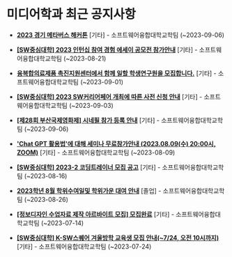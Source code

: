 # 미디어학과 최근 공지사항

* **[2023 경기 메타버스 해커톤](https://media.ajou.ac.kr/media/board/board01.jsp?mode=view&amp;article_no=236528&amp;board_wrapper=%2Fmedia%2Fboard%2Fboard01.jsp&amp;pager.offset=0&amp;board_no=304)**
 [기타] - 소프트웨어융합대학교학팀 (~2023-09-06)

* **[[SW중심대학] 2023 인턴십 참여 경험 에세이 공모전 참가안내](https://media.ajou.ac.kr/media/board/board01.jsp?mode=view&amp;article_no=236456&amp;board_wrapper=%2Fmedia%2Fboard%2Fboard01.jsp&amp;pager.offset=0&amp;board_no=304)**
 [기타] - 소프트웨어융합대학교학팀 (~2023-08-21)

* **[융복합의료제품 촉진지원센터에서 함께 일할 학생연구원을 모집합니다.](https://media.ajou.ac.kr/media/board/board01.jsp?mode=view&amp;article_no=236443&amp;board_wrapper=%2Fmedia%2Fboard%2Fboard01.jsp&amp;pager.offset=0&amp;board_no=304)**
 [기타] - 소프트웨어융합대학교학팀 (~2023-09-01)

* **[[SW중심대학] 2023 SW커리어페어 개최에 따른 사전 신청 안내](https://media.ajou.ac.kr/media/board/board01.jsp?mode=view&amp;article_no=236419&amp;board_wrapper=%2Fmedia%2Fboard%2Fboard01.jsp&amp;pager.offset=0&amp;board_no=304)**
 [기타] - 소프트웨어융합대학교학팀 (~2023-09-03)

* **[[제28회 부산국제영화제] 시네필 참가 등록 안내](https://media.ajou.ac.kr/media/board/board01.jsp?mode=view&amp;article_no=236343&amp;board_wrapper=%2Fmedia%2Fboard%2Fboard01.jsp&amp;pager.offset=0&amp;board_no=304)**
 [기타] - 소프트웨어융합대학교학팀 (~2023-09-06)

* **[&#x27;Chat GPT 활용법&#x27;에 대해 세미나 무료참가안내 (2023.08.09(수) 20:00시, ZOOM)](https://media.ajou.ac.kr/media/board/board01.jsp?mode=view&amp;article_no=236331&amp;board_wrapper=%2Fmedia%2Fboard%2Fboard01.jsp&amp;pager.offset=0&amp;board_no=304)**
 [기타] - 소프트웨어융합대학교학팀 (~2023-08-09)

* **[[SW중심대학] 2023-2 코딩트레이너 모집 공고](https://media.ajou.ac.kr/media/board/board01.jsp?mode=view&amp;article_no=236303&amp;board_wrapper=%2Fmedia%2Fboard%2Fboard01.jsp&amp;pager.offset=0&amp;board_no=304)**
 [기타] - 소프트웨어융합대학교학팀 (~2023-08-16)

* **[2023학년 8월 학위수여일및 학위가운 대여 안내](https://media.ajou.ac.kr/media/board/board01.jsp?mode=view&amp;article_no=236293&amp;board_wrapper=%2Fmedia%2Fboard%2Fboard01.jsp&amp;pager.offset=0&amp;board_no=304)**
 [졸업] - 소프트웨어융합대학교학팀 (~2023-08-26)

* **[[정보디자인 수업자료 제작 아르바이트 모집] 모집완료](https://media.ajou.ac.kr/media/board/board01.jsp?mode=view&amp;article_no=235972&amp;board_wrapper=%2Fmedia%2Fboard%2Fboard01.jsp&amp;pager.offset=0&amp;board_no=304)**
 [기타] - 소프트웨어융합대학교학팀 (~2023-07-14)

* **[[SW중심대학] K-SW스퀘어 겨울방학 교육생 모집 안내(~7/24, 오전 10시까지)](https://media.ajou.ac.kr/media/board/board01.jsp?mode=view&amp;article_no=235969&amp;board_wrapper=%2Fmedia%2Fboard%2Fboard01.jsp&amp;pager.offset=0&amp;board_no=304)**
 [기타] - 소프트웨어융합대학교학팀 (~2023-07-24)
